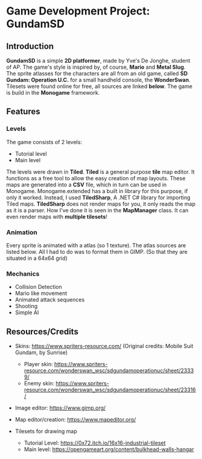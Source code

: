 # Game Development Project: GundamSD
## Introduction
**GundamSD** is a simple **2D platformer**, made by Yve's De Jonghe, student of AP.
The game's style is inspired by, of course, **Mario** and **Metal Slug**.
The sprite atlasses for the characters are all from an old game,
called **SD Gundam: Operation U.C.** for a small handheld console, the **WonderSwan**.
Tilesets were found online for free, all sources are linked **below**.
The game is build in the **Monogame** framework.

## Features
### Levels
The game consists of 2 levels:
* Tutorial level
* Main level 

The levels were drawn in **Tiled**. **Tiled** is a general purpose **tile** map editor.
It functions as a free tool to allow the easy creation of map layouts.
These maps are generated into a **CSV** file, which in turn can be used in Monogame.
Monogame.extended has a built in library for this purpose, if only it worked.
Instead, I used **TiledSharp**, A .NET C# library for importing Tiled maps.
**TiledSharp** does not render maps for you, it only reads the map as it is a parser.
How I've done it is seen in the **MapManager** class. It can even render maps with **multiple tilesets**!

### Animation
Every sprite is animated with a atlas (so 1 texture). The atlas sources are listed below.
All I had to do was to format them in GIMP. (So that they are situated in a 64x64 grid)

### Mechanics
* Collision Detection
* Mario like movement
* Animated attack sequences
* Shooting
* Simple AI

## Resources/Credits
- Skins: https://www.spriters-resource.com/
  (Original credits: Mobile Suit Gundam, by Sunrise)
  - Player skin: https://www.spriters-resource.com/wonderswan_wsc/sdgundamoperationuc/sheet/23339/
  - Enemy skin: https://www.spriters-resource.com/wonderswan_wsc/sdgundamoperationuc/sheet/23316/

- Image editor: https://www.gimp.org/

- Map editor/creation: https://www.mapeditor.org/
- Tilesets for drawing map
  - Tutorial Level: https://0x72.itch.io/16x16-industrial-tileset
  - Main level: https://opengameart.org/content/bulkhead-walls-hangar
